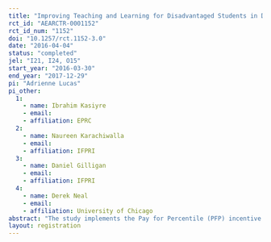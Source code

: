 ```yaml
---
title: "Improving Teaching and Learning for Disadvantaged Students in Diverse Classrooms: Experiments on Teacher Incentives in Uganda"
rct_id: "AEARCTR-0001152"
rct_id_num: "1152"
doi: "10.1257/rct.1152-3.0"
date: "2016-04-04"
status: "completed"
jel: "I21, I24, O15"
start_year: "2016-03-30"
end_year: "2017-12-29"
pi: "Adrienne Lucas"
pi_other:
  1:
    - name: Ibrahim Kasiyre
    - email: 
    - affiliation: EPRC
  2:
    - name: Naureen Karachiwalla
    - email: 
    - affiliation: IFPRI
  3:
    - name: Daniel Gilligan
    - email: 
    - affiliation: IFPRI
  4:
    - name: Derek Neal
    - email: 
    - affiliation: University of Chicago
abstract: "The study implements the Pay for Percentile (PFP) incentive system for primary class 6 (P6) math teachers in 151 government schools in rural Uganda. The intervention is designed to address two issues.  First, teacher attendance and effort appear to be weak in many rural schools. Second, because the results of P7 leaving exams are publicized widely, schools face clear incentives to encourage weak P6 students to drop out. By comparing distributions of outcomes in the 151 treatment schools with outcomes in 151 control schools, we seek to determine whether PFP is an effective tool for improving teacher effort in ways that raise student achievement and mitigate educational triage. "
layout: registration
---
```



